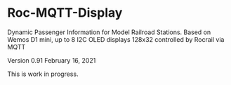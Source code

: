 # Roc-MQTT-Display

Dynamic Passenger Information for Model Railroad Stations.
Based on Wemos D1 mini, up to 8 I2C OLED displays 128x32
controlled by Rocrail via MQTT

Version 0.91  February 16, 2021

This is work in progress.


 
